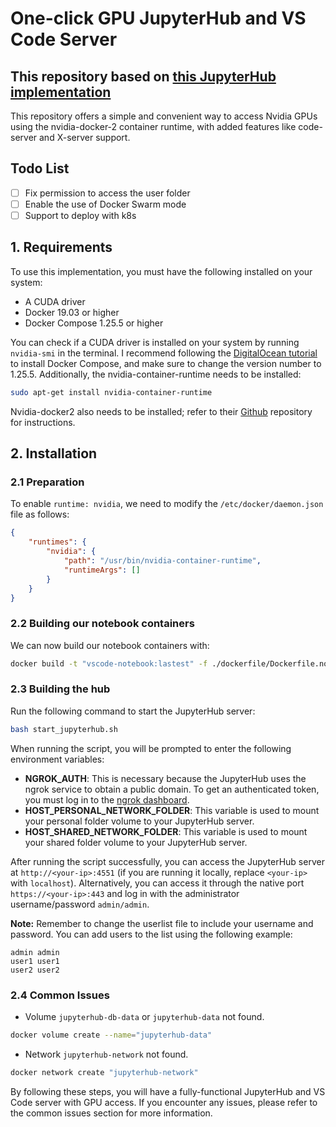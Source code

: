 # One-click GPU JupyterHub and VS Code Server

This repository based on [this JupyterHub implementation](https://github.com/selenecodes/GPU-jupyterhub)
-----------------------------------------

This repository offers a simple and convenient way to access Nvidia GPUs using the nvidia-docker-2 container runtime, with added features like code-server and X-server support.

## Todo List

- [ ] Fix permission to access the user folder
- [ ] Enable the use of Docker Swarm mode
- [ ] Support to deploy with k8s

## 1. Requirements
To use this implementation, you must have the following installed on your system:
- A CUDA driver
- Docker 19.03 or higher
- Docker Compose 1.25.5 or higher

You can check if a CUDA driver is installed on your system by running `nvidia-smi` in the terminal. I recommend following the [DigitalOcean tutorial](https://www.digitalocean.com/community/tutorials/how-to-install-docker-compose-on-ubuntu-18-04) to install Docker Compose, and make sure to change the version number to 1.25.5. Additionally, the nvidia-container-runtime needs to be installed:
```bash
sudo apt-get install nvidia-container-runtime
```

Nvidia-docker2 also needs to be installed; refer to their [Github](https://github.com/NVIDIA/nvidia-docker) repository for instructions.


## 2. Installation
### 2.1 Preparation
To enable `runtime: nvidia`, we need to modify the ```/etc/docker/daemon.json``` file as follows:
```json
{
    "runtimes": {
        "nvidia": {
            "path": "/usr/bin/nvidia-container-runtime",
            "runtimeArgs": []
        }
    }
}

```

### 2.2 Building our notebook containers
We can now build our notebook containers with:
```bash
docker build -t "vscode-notebook:lastest" -f ./dockerfile/Dockerfile.notebook
```

### 2.3 Building the hub
Run the following command to start the JupyterHub server:

```bash
bash start_jupyterhub.sh
```

When running the script, you will be prompted to enter the following environment variables:

- **NGROK_AUTH**: This is necessary because the JupyterHub uses the ngrok service to obtain a public domain. To get an authenticated token, you must log in to the [ngrok dashboard](https://dashboard.ngrok.com/get-started/your-authtoken).
- **HOST_PERSONAL_NETWORK_FOLDER**: This variable is used to mount your personal folder volume to your JupyterHub server.
- **HOST_SHARED_NETWORK_FOLDER**: This variable is used to mount your shared folder volume to your JupyterHub server.

After running the script successfully, you can access the JupyterHub server at ```http://<your-ip>:4551``` (if you are running it locally, replace ```<your-ip>``` with `localhost`). Alternatively, you can access it through the native port ```https://<your-ip>:443``` and log in with the administrator username/password ```admin/admin```.

**Note:** Remember to change the userlist file to include your username and password. You can add users to the list using the following example:
```
admin admin
user1 user1
user2 user2
```

### 2.4 Common Issues
- Volume `jupyterhub-db-data` or `jupyterhub-data` not found.
```bash
docker volume create --name="jupyterhub-data"
```
- Network `jupyterhub-network` not found.
```bash
docker network create "jupyterhub-network"
```

By following these steps, you will have a fully-functional JupyterHub and VS Code server with GPU access. If you encounter any issues, please refer to the common issues section for more information.

